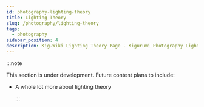 ```yaml
---
id: photography-lighting-theory
title: Lighting Theory
slug: /photography/lighting-theory
tags:
  - photography
sidebar_position: 4
description: Kig.Wiki Lighting Theory Page - Kigurumi Photography Lighting Theory
---
```


:::note

This section is under development. Future content plans to include:

- A whole lot more about lighting theory

  :::

